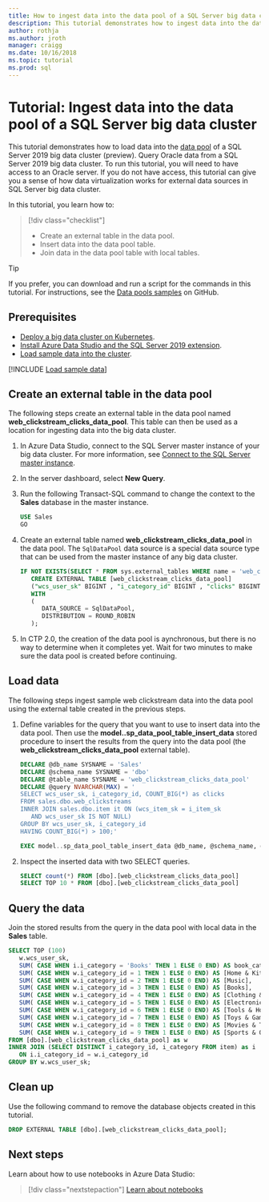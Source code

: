 ```yaml
---
title: How to ingest data into the data pool of a SQL Server big data cluster | Microsoft Docs
description: This tutorial demonstrates how to ingest data into the data pool of a SQL Server 2019 big data cluster (preview).
author: rothja 
ms.author: jroth 
manager: craigg
ms.date: 10/16/2018
ms.topic: tutorial
ms.prod: sql
---
```


# Tutorial: Ingest data into the data pool of a SQL Server big data cluster

This tutorial demonstrates how to load data into the [data pool](concept-data-pool.md) of a SQL Server 2019 big data cluster (preview). Query Oracle data from a SQL Server 2019 big data cluster. To run this tutorial, you will need to have access to an Oracle server. If you do not have access, this tutorial can give you a sense of how data virtualization works for external data sources in SQL Server big data cluster.

In this tutorial, you learn how to:

> [!div class="checklist"]
> * Create an external table in the data pool.
> * Insert data into the data pool table.
> * Join data in the data pool table with local tables.

> [!TIP]
> If you prefer, you can download and run a script for the commands in this tutorial. For instructions, see the [Data pools samples](https://github.com/Microsoft/sql-server-samples/tree/master/samples/features/sql-big-data-cluster/data-pool) on GitHub.

## <a id="prereqs"></a> Prerequisites

* [Deploy a big data cluster on Kubernetes](deployment-guidance.md).
* [Install Azure Data Studio and the SQL Server 2019 extension](deploy-big-data-tools.md).
* [Load sample data into the cluster](#sampledata).

[!INCLUDE [Load sample data](../includes/big-data-cluster-load-sample-data.md)]

## Create an external table in the data pool

The following steps create an external table in the data pool named **web_clickstream_clicks_data_pool**. This table can then be used as a location for ingesting data into the big data cluster.

1. In Azure Data Studio, connect to the SQL Server master instance of your big data cluster. For more information, see [Connect to the SQL Server master instance](deploy-big-data-tools.md#master).

1. In the server dashboard, select **New Query**.

1. Run the following Transact-SQL command to change the context to the **Sales** database in the master instance.

   ```sql
   USE Sales
   GO
   ```

1. Create an external table named **web_clickstream_clicks_data_pool** in the data pool. The `SqlDataPool` data source is a special data source type that can be used from the master instance of any big data cluster.

   ```sql
   IF NOT EXISTS(SELECT * FROM sys.external_tables WHERE name = 'web_clickstream_clicks_data_pool')
      CREATE EXTERNAL TABLE [web_clickstream_clicks_data_pool]
      ("wcs_user_sk" BIGINT , "i_category_id" BIGINT , "clicks" BIGINT)
      WITH
      (
         DATA_SOURCE = SqlDataPool,
         DISTRIBUTION = ROUND_ROBIN
      );
   ```
  
1. In CTP 2.0, the creation of the data pool is aynchronous, but there is no way to determine when it completes yet. Wait for two minutes to make sure the data pool is created before continuing.

## Load data

The following steps ingest sample web clickstream data into the data pool using the external table created in the previous steps.

1. Define variables for the query that you want to use to insert data into the data pool. Then use the **model..sp_data_pool_table_insert_data** stored procedure to insert the results from the query into the data pool (the **web_clickstream_clicks_data_pool** external table).

   ```sql
   DECLARE @db_name SYSNAME = 'Sales'
   DECLARE @schema_name SYSNAME = 'dbo'
   DECLARE @table_name SYSNAME = 'web_clickstream_clicks_data_pool'
   DECLARE @query NVARCHAR(MAX) = '
   SELECT wcs_user_sk, i_category_id, COUNT_BIG(*) as clicks
   FROM sales.dbo.web_clickstreams
   INNER JOIN sales.dbo.item it ON (wcs_item_sk = i_item_sk
      AND wcs_user_sk IS NOT NULL)
   GROUP BY wcs_user_sk, i_category_id
   HAVING COUNT_BIG(*) > 100;'

   EXEC model..sp_data_pool_table_insert_data @db_name, @schema_name, @table_name, @query
   ```

1. Inspect the inserted data with two SELECT queries.

   ```sql
   SELECT count(*) FROM [dbo].[web_clickstream_clicks_data_pool]
   SELECT TOP 10 * FROM [dbo].[web_clickstream_clicks_data_pool]  
   ```

## Query the data

Join the stored results from the query in the data pool with local data in the **Sales** table.

```sql
SELECT TOP (100)
   w.wcs_user_sk,
   SUM( CASE WHEN i.i_category = 'Books' THEN 1 ELSE 0 END) AS book_category_clicks,
   SUM( CASE WHEN w.i_category_id = 1 THEN 1 ELSE 0 END) AS [Home & Kitchen],
   SUM( CASE WHEN w.i_category_id = 2 THEN 1 ELSE 0 END) AS [Music],
   SUM( CASE WHEN w.i_category_id = 3 THEN 1 ELSE 0 END) AS [Books],
   SUM( CASE WHEN w.i_category_id = 4 THEN 1 ELSE 0 END) AS [Clothing & Accessories],
   SUM( CASE WHEN w.i_category_id = 5 THEN 1 ELSE 0 END) AS [Electronics],
   SUM( CASE WHEN w.i_category_id = 6 THEN 1 ELSE 0 END) AS [Tools & Home Improvement],
   SUM( CASE WHEN w.i_category_id = 7 THEN 1 ELSE 0 END) AS [Toys & Games],
   SUM( CASE WHEN w.i_category_id = 8 THEN 1 ELSE 0 END) AS [Movies & TV],
   SUM( CASE WHEN w.i_category_id = 9 THEN 1 ELSE 0 END) AS [Sports & Outdoors]
FROM [dbo].[web_clickstream_clicks_data_pool] as w
INNER JOIN (SELECT DISTINCT i_category_id, i_category FROM item) as i
   ON i.i_category_id = w.i_category_id
GROUP BY w.wcs_user_sk;
```

## Clean up

Use the following command to remove the database objects created in this tutorial.

```sql
DROP EXTERNAL TABLE [dbo].[web_clickstream_clicks_data_pool];
```

## Next steps

Learn about how to use notebooks in Azure Data Studio:
> [!div class="nextstepaction"]
> [Learn about notebooks](notebooks-guidance.md)
